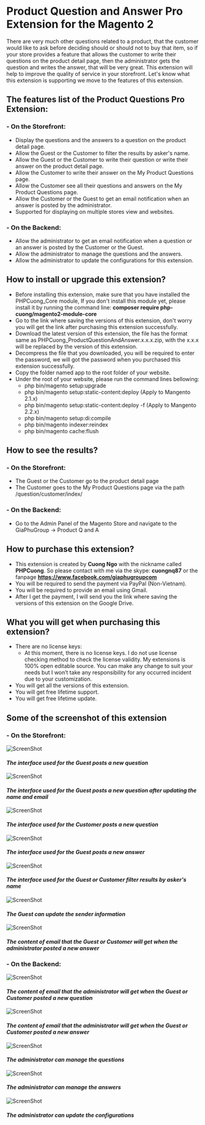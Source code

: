 # Product Question and Answer Pro Extension for the Magento 2
There are very much other questions related to a product, that the customer would like to ask before deciding should or should not to buy that item, so if your store provides a feature that allows the customer to write their questions on the product detail page, then the administrator gets the question and writes the answer, that will be very great. This extension will help to improve the quality of service in your storefront. Let's know what this extension is supporting we move to the features of this extension.

## The features list of the Product Questions Pro Extension:

### - On the Storefront:
 + Display the questions and the answers to a question on the product detail page.
 + Allow the Guest or the Customer to filter the results by asker's name.
 + Allow the Guest or the Customer to write their question or write their answer on the product detail page.
 + Allow the Customer to write their answer on the My Product Questions page.
 + Allow the Customer see all their questions and answers on the My Product Questions page.
 + Allow the Customer or the Guest to get an email notification when an answer is posted by the administrator.
 + Supported for displaying on multiple stores view and websites.

### - On the Backend:
 + Allow the administrator to get an email notification when a question or an answer is posted by the Customer or the Guest.
 + Allow the administrator to manage the questions and the answers.
 + Allow the administrator to update the configurations for this extension.

## How to install or upgrade this extension?
 + Before installing this extension, make sure that you have installed the PHPCuong_Core module, If you don't install this module yet, please install it by running the command line: **composer require php-cuong/magento2-module-core**
 + Go to the link where saving the versions of this extension, don't worry you will get the link after purchasing this extension successfully.
 + Download the latest version of this extension, the file has the format same as PHPCuong_ProductQuestionAndAnswer.x.x.x.zip, with the x.x.x will be replaced by the version of this extension.
 + Decompress the file that you downloaded, you will be required to enter the password, we will got the password when you purchased this extension successfully.
 + Copy the folder named app to the root folder of your website.
 + Under the root of your website, please run the command lines bellowing:
    - php bin/magento setup:upgrade
    - php bin/magento setup:static-content:deploy (Apply to Mangento 2.1.x)
    - php bin/magento setup:static-content:deploy -f (Apply to Mangento 2.2.x)
    - php bin/magento setup:di:compile
    - php bin/magento indexer:reindex
    - php bin/magento cache:flush

## How to see the results?

### - On the Storefront:
- The Guest or the Customer go to the product detail page
- The Customer goes to the My Product Questions page via the path /question/customer/index/

### - On the Backend:
- Go to the Admin Panel of the Magento Store and navigate to the GiaPhuGroup → Product Q and A

## How to purchase this extension?
- This extension is created by **Cuong Ngo** with the nickname called **PHPCuong**. So please contact with me via the skype: **cuongnq87** or the fanpage **https://www.facebook.com/giaphugroupcom**
- You will be required to send the payment via PayPal (Non-Vietnam).
- You will be required to provide an email using Gmail.
- After I get the payment, I will send you the link where saving the versions of this extension on the Google Drive.

## What you will get when purchasing this extension?
- There are no license keys:
    + At this moment, there is no license keys. I do not use license checking method to check the license validity. My extensions is 100% open editable source. You can make any change to suit your needs but I won’t take any responsibility for any occurred incident due to your customization.
- You will get all the versions of this extension.
- You will get free lifetime support.
- You will get free lifetime update.

## Some of the screenshot of this extension

### - On the Storefront:

![ScreenShot](https://github.com/php-cuong/magento2-product-question-and-answer-pro/blob/master/Screenshot/the-guest-write-a-new-question.png)
#### *The interface used for the Guest posts a new question*

![ScreenShot](https://github.com/php-cuong/magento2-product-question-and-answer-pro/blob/master/Screenshot/the-guest-write-a-new-question-2.png)
#### *The interface used for the Guest posts a new question after updating the name and email*

![ScreenShot](https://github.com/php-cuong/magento2-product-question-and-answer-pro/blob/master/Screenshot/the-customer-write-a-new-question.png)
#### *The interface used for the Customer posts a new question*

![ScreenShot](https://github.com/php-cuong/magento2-product-question-and-answer-pro/blob/master/Screenshot/the-guest-writes-an-answer.png)
#### *The interface used for the Guest posts a new answer*

![ScreenShot](https://github.com/php-cuong/magento2-product-question-and-answer-pro/blob/master/Screenshot/filtering-the-results-by-asker-name.png)
#### *The interface used for the Guest or Customer filter results by asker's name*

![ScreenShot](https://github.com/php-cuong/magento2-product-question-and-answer-pro/blob/master/Screenshot/the-guest-edit-the-sender-information.png)
#### *The Guest can update the sender information*

![ScreenShot](https://github.com/php-cuong/magento2-product-question-and-answer-pro/blob/master/Screenshot/the-customer-or-guest-get-an-email-notification-from-administrator.png)
#### *The content of email that the Guest or Customer will get when the administrator posted a new answer*

### - On the Backend:

![ScreenShot](https://github.com/php-cuong/magento2-product-question-and-answer-pro/blob/master/Screenshot/the-administrator-get-an-email-notification-when-the-guest-or-customer-posted-a-new-question.png)
#### *The content of email that the administrator will get when the Guest or Customer posted a new question*

![ScreenShot](https://github.com/php-cuong/magento2-product-question-and-answer-pro/blob/master/Screenshot/the-administrator-gets-an-email-notification-when-the-guest-or-customer-posted-an-new-answer.png)
#### *The content of email that the administrator will get when the Guest or Customer posted a new answer*

![ScreenShot](https://github.com/php-cuong/magento2-product-question-and-answer-pro/blob/master/Screenshot/the-administrator-can-manage-the-questions.png)
#### *The administrator can manage the questions*

![ScreenShot](https://github.com/php-cuong/magento2-product-question-and-answer-pro/blob/master/Screenshot/the-administrator-can-manage-the-answers.png)
#### *The administrator can manage the answers*

![ScreenShot](https://github.com/php-cuong/magento2-product-question-and-answer-pro/blob/master/Screenshot/the-administrator-can-update-the-configurations.png)
#### *The administrator can update the configurations*
